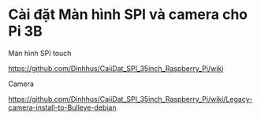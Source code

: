 # Cài đặt Màn hình SPI và camera cho Pi 3B

Màn hình SPI touch

https://github.com/Dinhhus/CaiiDat_SPI_35inch_Raspberry_Pi/wiki

Camera

https://github.com/Dinhhus/CaiiDat_SPI_35inch_Raspberry_Pi/wiki/Legacy-camera-install-to-Bulleye-debian

